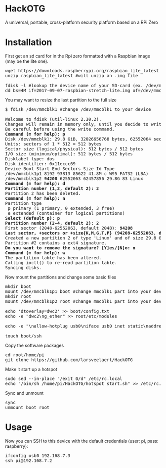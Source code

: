 # HackOTG
A universal, portable, cross-platform security platform based on a RPi Zero

# Installation
First get an sd card for in the Rpi zero formatted with a Raspbian image (may be the lite one).
<pre>wget https://downloads.raspberrypi.org/raspbian_lite_latest
unzip raspbian_lite_latest #will unzip an .img file 

fdisk -l #lookup the device name of your SD-card (ex. /dev/mmcblk1)
dd bs=4M if=2017-09-07-raspbian-stretch-lite.img of=/dev/mmcblk1 conv=fsync #change /dev/mmcblk1
</pre>

You may want to resize the last partition to the full size
<pre>
$ fdisk /dev/mmcblk1 #change /dev/mmcblk1 to your device

Welcome to fdisk (util-linux 2.30.2).
Changes will remain in memory only, until you decide to write them.
Be careful before using the write command.
<strong>Command (m for help): p</strong>
Disk /dev/mmcblk1: 29.8 GiB, 32026656768 bytes, 62552064 sectors
Units: sectors of 1 * 512 = 512 bytes
Sector size (logical/physical): 512 bytes / 512 bytes
I/O size (minimum/optimal): 512 bytes / 512 bytes
Disklabel type: dos
Disk identifier: 0x11eccc69
Device Boot Start End Sectors Size Id Type
/dev/mmcblk1p1 8192 93813 85622 41.8M c W95 FAT32 (LBA)
/dev/mmcblk1p2 <strong>94208</strong> 62552063 62457856 29.8G 83 Linux
<strong>Command (m for help): d</strong>
<strong>Partition number (1,2, default 2): 2</strong>
Partition 2 has been deleted.
<strong>Command (m for help): n</strong>
Partition type
 p primary (1 primary, 0 extended, 3 free)
 e extended (container for logical partitions)
<strong>Select (default p): p</strong>
<strong>Partition number (2-4, default 2): 2</strong>
First sector (2048-62552063, default 2048): <strong>94208</strong>
<strong>Last sector, +sectors or +size{K,M,G,T,P} (94208-62552063, default 62552063):</strong>
Created a new partition 2 of type 'Linux' and of size 29.8 GiB.
Partition #2 contains a ext4 signature.
<strong>Do you want to remove the signature? [Y]es/[N]o: n</strong>
<strong>Command (m for help): w </strong>
The partition table has been altered.
Calling ioctl() to re-read partition table.
Syncing disks.
</pre>

Now mount the partitions and change some basic files
<pre>
mkdir boot
mount /dev/mmcblk1p1 boot #change mmcblk1 part into your device
mkdir root
mount /dev/mmcblk1p2 root #change mmcblk1 part into your device

echo 'dtoverlay=dwc2' >> boot/config.txt
echo -e "dwc2\ng_ether" >> root/etc/modules

echo -e "\nallow-hotplug usb0\niface usb0 inet static\naddress 192.168.7.2\nnetmask 255.255.255.0\nnetwork 192.168.7.0\nbroadcast 192.168.7.255\ngateway 192.168.7.1" >> root/etc/network/interfaces

touch boot/ssh
</pre>

Copy the software packages
<pre>
cd root/home/pi
git clone https://github.com/larsveelaert/HackOTG
</pre>

Make it start up a hotspot
<pre>
sudo sed --in-place "/exit 0/d" /etc/rc.local
echo "/bin/sh /home/pi/HackOTG/hotspot_start.sh" >> /etc/rc.local
</pre>

Sync and unmount
<pre>
sync
unmount boot root
</pre>

# Usage
Now you can SSH to this device with the default credentials (user: pi, pass: raspberry):
<pre>
ifconfig usb0 192.168.7.3
ssh pi@192.168.7.2
</pre>

